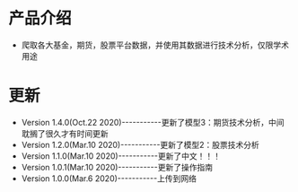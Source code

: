# 产品介绍
* 爬取各大基金，期货，股票平台数据，并使用其数据进行技术分析，仅限学术用途

# 更新
* Version 1.4.0(Oct.22 2020)-----------更新了模型3：期货技术分析，中间耽搁了很久才有时间更新
* Version 1.2.0(Mar.10 2020)-----------更新了模型2：股票技术分析
* Version 1.1.0(Mar.10 2020)-----------更新了中文！！！
* Version 1.0.1(Mar.10 2020)-----------更新了操作指南
* Version 1.0.0(Mar.6 2020)-----------上传到网络
